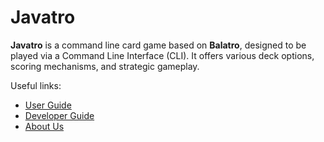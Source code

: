 # Javatro

**Javatro** is a command line card game based on **Balatro**, designed to be played via a Command Line Interface (CLI). It offers various deck options, scoring mechanisms, and strategic gameplay.

Useful links:
* [User Guide](UserGuide.md)
* [Developer Guide](DeveloperGuide.md)
* [About Us](AboutUs.md)
